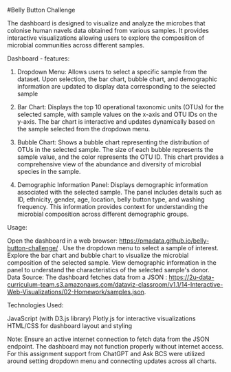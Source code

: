 #Belly Button Challenge

The dashboard is designed to visualize and analyze the microbes that colonise human navels data obtained from various samples. It provides interactive visualizations allowing users to explore the composition of microbial communities across different samples.

Dashboard - features:

1) Dropdown Menu: Allows users to select a specific sample from the dataset. Upon selection, the bar chart, bubble chart, and demographic information are updated to display data corresponding to the selected sample

2) Bar Chart: Displays the top 10 operational taxonomic units (OTUs) for the selected sample, with sample values on the x-axis and OTU IDs on the y-axis. The bar chart is interactive and updates dynamically based on the sample selected from the dropdown menu.

3) Bubble Chart: Shows a bubble chart representing the distribution of OTUs in the selected sample. The size of each bubble represents the sample value, and the color represents the OTU ID. This chart provides a comprehensive view of the abundance and diversity of microbial species in the sample.

4) Demographic Information Panel: Displays demographic information associated with the selected sample. The panel includes details such as ID, ethnicity, gender, age, location, belly button type, and washing frequency. This information provides context for understanding the microbial composition across different demographic groups.

Usage:

Open the dashboard in a web browser: https://pmadata.github.io/belly-button-challenge/ .
Use the dropdown menu to select a sample of interest.
Explore the bar chart and bubble chart to visualize the microbial composition of the selected sample.
View demographic information in the panel to understand the characteristics of the selected sample's donor.
Data Source:
The dashboard fetches data from a JSON :  https://2u-data-curriculum-team.s3.amazonaws.com/dataviz-classroom/v1.1/14-Interactive-Web-Visualizations/02-Homework/samples.json.

Technologies Used:

JavaScript (with D3.js library)
Plotly.js for interactive visualizations
HTML/CSS for dashboard layout and styling


Note:
Ensure an active internet connection to fetch data from the JSON endpoint. The dashboard may not function properly without internet access.
For this assignment support from ChatGPT and Ask BCS were utilized around setting dropdown menu and connecting updates across all charts. 
